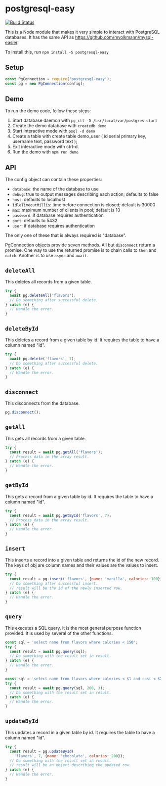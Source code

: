 # postgresql-easy

[![Build Status](https://secure.travis-ci.org/mvolkmann/postgresql-easy.png)](http://travis-ci.org/mvolkmann/postgresql-easy)

This is a Node module that makes it very simple
to interact with PostgreSQL databases.
It has the same API as https://github.com/mvolkmann/mysql-easier.

To install this, run `npm install -S postgresql-easy`

## Setup

```js
const PgConnection = require('postgresql-easy');
const pg = new PgConnection(config);
```

## Demo

To run the demo code, follow these steps:
1) Start database daemon with `pg_ctl -D /usr/local/var/postgres start`
2) Create the demo database with `createdb demo`
3) Start interactive mode with `psql -d demo`
4) Create a table with
   create table demo_user (
     id serial primary key,
     username text,
     password text
   );
5) Exit interactive mode with ctrl-d.
6) Run the demo with `npm run demo`

## API

The config object can contain these properties:
* `database`: the name of the database to use
* `debug`: true to output messages describing each action; defaults to false
* `host`: defaults to localhost
* `idleTimeoutMillis`: time before connection is closed; default is 30000
* `max`: maximum number of clients in pool; default is 10
* `password`: if database requires authentication
* `port`: defaults to 5432
* `user`: if database requires authentication

The only one of these that is always required is "database".

PgConnection objects provide seven methods.
All but `disconnect` return a promise.
One way to use the returned promise is to chain calls to `then` and `catch`.
Another is to use `async` and `await`.

## `deleteAll`
This deletes all records from a given table.

```js
try {
  await pg.deleteAll('flavors');
  // Do something after successful delete.
} catch (e) {
  // Handle the error.
}
```

## `deleteById`
This deletes a record from a given table by id.
It requires the table to have a column named "id".

```js
try {
  await pg.delete('flavors', 7);
  // Do something after successful delete.
} catch (e) {
  // Handle the error.
}
```

## `disconnect`
This disconnects from the database.

```js
pg.disconnect();
```

## `getAll`
This gets all records from a given table.

```js
try {
  const result = await pg.getAll('flavors');
  // Process data in the array result.
} catch (e) {
  // Handle the error.
}
```

## `getById`
This gets a record from a given table by id.
It requires the table to have a column named "id".

```js
try {
  const result = await pg.getById('flavors', 7);
  // Process data in the array result.
} catch (e) {
  // Handle the error.
}
```

## `insert`
This inserts a record into a given table
and returns the id of the new record.
The keys of obj are column names
and their values are the values to insert.

```js
try {
  const result = pg.insert('flavors', {name: 'vanilla', calories: 100});
  // Do something after successful insert.
  // result will be the id of the newly inserted row.
} catch (e) {
  // Handle the error.
}
```

## `query`
This executes a SQL query.
It is the most general purpose function provided.
It is used by several of the other functions.

```js
const sql = 'select name from flavors where calories < 150';
try {
  const result = await pg.query(sql);
  // Do something with the result set in result.
} catch (e) {
  // Handle the error.
}

const sql = 'select name from flavors where calories < $1 and cost < $2';
try {
  const result = await pg.query(sql, 200, 3);
  // Do something with the result set in result.
} catch (e) {
  // Handle the error.
}
```

## `updateById`
This updates a record in a given table by id.
It requires the table to have a column named "id".

```js
try {
  const result = pg.updateById(
    'flavors', 7, {name: 'chocolate', calories: 200});
  // Do something with the result set in result.
  // result will be an object describing the updated row.
} catch (e) {
  // Handle the error.
}
```

